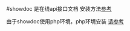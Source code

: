 #showdoc 是在线api接口文档
安装方法<a href="http://blog.star7th.com/2016/05/2007.html">参考</a>

由于showdoc使用php环境，php环境安装
<a href="http://jingyan.baidu.com/article/9f63fb91a6aaa2c8400f0ec8.html">请参考</a>
